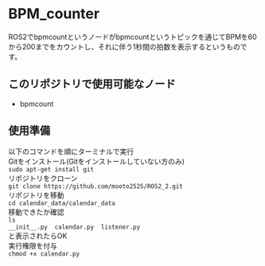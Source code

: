 # BPM_counter

ROS2でbpmcountというノードがbpmcountというトピックを通じてBPMを60から200までをカウントし、それに伴う1秒間の拍数を表示するというものです。
## このリポジトリで使用可能なノード
* bpmcount

## 使用準備
以下のコマンドを順にターミナルで実行  
Gitをインストール(Gitをインストールしていない方のみ)  
```sudo apt-get install git```  
リポジトリをクローン  
```git clone https://github.com/mooto2525/ROS2_2.git```  
リポジトリを移動  
```cd calendar_data/calendar_data```  
移動できたか確認  
```ls```  
```__init__.py  calendar.py  listener.py```  
と表示されたらOK  
実行権限を付与  
```chmod +x calendar.py``` 
